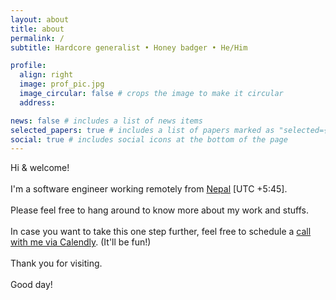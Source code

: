 ```yaml
---
layout: about
title: about
permalink: /
subtitle: Hardcore generalist • Honey badger • He/Him

profile:
  align: right
  image: prof_pic.jpg
  image_circular: false # crops the image to make it circular
  address:

news: false # includes a list of news items
selected_papers: true # includes a list of papers marked as "selected={true}"
social: true # includes social icons at the bottom of the page
---
```


Hi & welcome!
<br>
<br>
I'm a software engineer working remotely from <a href="https://en.wikipedia.org/wiki/Nepal">Nepal</a> [UTC +5:45].
<br><br>
Please feel free to hang around to know more about my work and stuffs.
<br><br>
In case you want to take this one step further, feel free to schedule a <a href="https://calendly.com/bijay-workplace/1-1-with-bijay">call with me via Calendly</a>. (It'll be fun!)
<br><br>
Thank you for visiting.
<br><br>
Good day!
